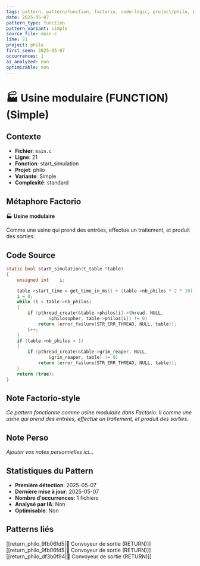```yaml
---
tags: pattern, pattern/function, factorio, code-logic, project/philo, pattern/variant/simple
date: 2025-05-07
pattern_type: function
pattern_variant: simple
source_file: main.c
line: 21
project: philo
first_seen: 2025-05-07
occurrences: 1
ai_analyzed: non
optimizable: non
---
```


# 🏭 Usine modulaire (FUNCTION) (Simple)

## Contexte
- **Fichier**: `main.c`
- **Ligne**: 21
- **Fonction**: start_simulation
- **Projet**: philo
- **Variante**: Simple
- **Complexité**: standard

## Métaphore Factorio
🏭 **Usine modulaire**

Comme une usine qui prend des entrées, effectue un traitement, et produit des sorties.

## Code Source
```c
static bool	start_simulation(t_table *table)
{
	unsigned int	i;

	table->start_time = get_time_in_ms() + (table->nb_philos * 2 * 10);
	i = 0;
	while (i < table->nb_philos)
	{
		if (pthread_create(&table->philos[i]->thread, NULL,
				&philosopher, table->philos[i]) != 0)
			return (error_failure(STR_ERR_THREAD, NULL, table));
		i++;
	}
	if (table->nb_philos > 1)
	{
		if (pthread_create(&table->grim_reaper, NULL,
				&grim_reaper, table) != 0)
			return (error_failure(STR_ERR_THREAD, NULL, table));
	}
	return (true);
}
```

## Note Factorio-style
*Ce pattern fonctionne comme usine modulaire dans Factorio. Il comme une usine qui prend des entrées, effectue un traitement, et produit des sorties.*

## Note Perso
*Ajouter vos notes personnelles ici...*

## Statistiques du Pattern
- **Première détection**: 2025-05-07
- **Dernière mise à jour**: 2025-05-07
- **Nombre d'occurrences**: 1 fichiers
- **Analysé par IA**: Non
- **Optimisable**: Non

## Patterns liés
[[return_philo_9fb06fd5|🚚 Convoyeur de sortie (RETURN)]]
[[return_philo_9fb06fd5|🚚 Convoyeur de sortie (RETURN)]]
[[return_philo_df3b0f94|🚚 Convoyeur de sortie (RETURN)]]
